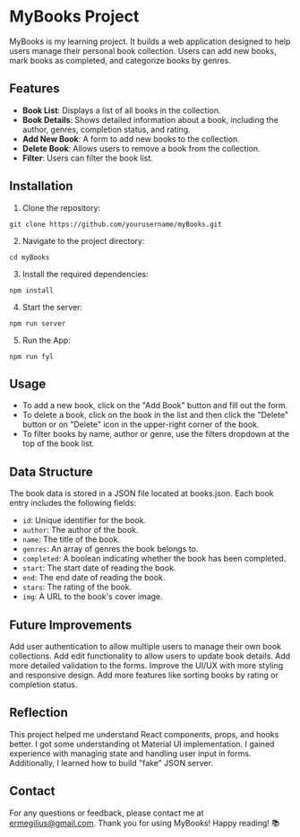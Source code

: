 # MyBooks Project

MyBooks is my learning project. It builds a web application designed to help users manage their personal book collection. Users can add new books, mark books as completed, and categorize books by genres.

## Features

- **Book List**: Displays a list of all books in the collection.
- **Book Details**: Shows detailed information about a book, including the author, genres, completion status, and rating.
- **Add New Book**: A form to add new books to the collection.
- **Delete Book**: Allows users to remove a book from the collection.
- **Filter**: Users can filter the book list.

## Installation

1. Clone the repository:

```shell
git clone https://github.com/yourusername/myBooks.git
```

2. Navigate to the project directory:

```shell
cd myBooks
```

3. Install the required dependencies:

```shell
npm install
```

4. Start the server:

```shell
npm run server
```

5. Run the App:

```shell
npm run fyl
```

## Usage

- To add a new book, click on the "Add Book" button and fill out the form.
- To delete a book, click on the book in the list and then click the "Delete" button or on "Delete" icon in the upper-right corner of the book.
- To filter books by name, author or genre, use the filters dropdown at the top of the book list.

## Data Structure

The book data is stored in a JSON file located at books.json. Each book entry includes the following fields:

- `id`: Unique identifier for the book.
- `author`: The author of the book.
- `name`: The title of the book.
- `genres`: An array of genres the book belongs to.
- `completed`: A boolean indicating whether the book has been completed.
- `start`: The start date of reading the book.
- `end`: The end date of reading the book.
- `stars`: The rating of the book.
- `img`: A URL to the book's cover image.

## Future Improvements

Add user authentication to allow multiple users to manage their own book collections.
Add edit functionality to allow users to update book details.
Add more detailed validation to the forms.
Improve the UI/UX with more styling and responsive design.
Add more features like sorting books by rating or completion status.

## Reflection

This project helped me understand React components, props, and hooks better. I got some understanding ot Material UI implementation. I gained experience with managing state and handling user input in forms. Additionally, I learned how to build "fake" JSON server.

## Contact

For any questions or feedback, please contact me at [ermegilius@gmail.com](mailto:ermegilius@gmail.com).
Thank you for using MyBooks! Happy reading! 📚
